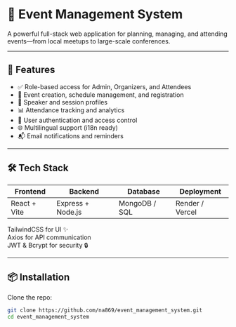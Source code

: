 # 🎉 Event Management System

A powerful full-stack web application for planning, managing, and attending events—from local meetups to large-scale conferences.

---

## 🚀 Features

- ✅ Role-based access for Admin, Organizers, and Attendees
- 📅 Event creation, schedule management, and registration
- 📝 Speaker and session profiles
- 📊 Attendance tracking and analytics
- 🔐 User authentication and access control
- 🌐 Multilingual support (i18n ready)
- 📬 Email notifications and reminders

---

## 🛠 Tech Stack

| Frontend         | Backend           | Database      | Deployment     |
|------------------|-------------------|---------------|----------------|
| React + Vite     | Express + Node.js | MongoDB / SQL | Render / Vercel |

TailwindCSS for UI ✨  
Axios for API communication  
JWT & Bcrypt for security 🔒

---

## 📦 Installation

Clone the repo:

```bash
git clone https://github.com/na869/event_management_system.git
cd event_management_system
